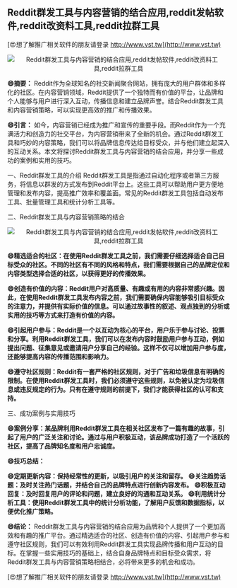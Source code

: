 ## **Reddit群发工具与内容营销的结合应用,reddit发帖软件,reddit改资料工具,reddit拉群工具**

[😍想了解推广相关软件的朋友请登录 http://www.vst.tw](http://www.vst.tw)

 <center><img src="https://vst.tw/MP4/tuiguang/png/2.png" alt="Reddit群发工具与内容营销的结合应用,reddit发帖软件,reddit改资料工具,reddit拉群工具"></center>

**😄摘要：**
Reddit作为全球知名的社交新闻聚合网站，拥有庞大的用户群体和多样化的社区。在内容营销领域，Reddit提供了一个独特而有价值的平台，让品牌和个人能够与用户进行深入互动，传播信息和建立品牌声誉。结合Reddit群发工具和内容营销策略，可以实现更高效的推广和传播效果。

**😄引言：**
如今，内容营销已经成为推广和宣传的重要手段。而Reddit作为一个充满活力和创造力的社交平台，为内容营销带来了全新的机会。通过Reddit群发工具和巧妙的内容策略，我们可以将品牌信息传达给目标受众，并与他们建立起深入的互动关系。本文将探讨Reddit群发工具与内容营销的结合应用，并分享一些成功的案例和实用的技巧。

一、Reddit群发工具的介绍
Reddit群发工具是指通过自动化程序或者第三方服务，将信息以群发的方式发布到Reddit平台上。这些工具可以帮助用户更方便地管理和发布内容，提高推广效率和覆盖面。常见的Reddit群发工具包括自动发布工具、批量管理工具和统计分析工具等。

二、Reddit群发工具与内容营销策略的结合

 <center><img src="https://vst.tw/MP4/tuiguang/png/2.png" alt="Reddit群发工具与内容营销的结合应用,reddit发帖软件,reddit改资料工具,reddit拉群工具"></center>

**😄精选适合的社区：在使用Reddit群发工具之前，我们需要仔细选择适合自己目标受众的社区。不同的社区有不同的风格和特点，我们需要根据自己的品牌定位和内容类型选择合适的社区，以获得更好的传播效果。**

**😄创造有价值的内容：Reddit用户对高质量、有趣或有用的内容非常感兴趣。因此，在使用Reddit群发工具发布内容之前，我们需要确保内容能够吸引目标受众的注意力，并提供有实际价值的信息。可以通过故事性的叙述、观点独到的分析或实用的技巧等方式来打造有价值的内容。**

**😄引起用户参与：Reddit是一个以互动为核心的平台，用户乐于参与讨论、投票和分享。利用Reddit群发工具，我们可以在发布内容时鼓励用户参与互动，例如提出问题、征集意见或邀请用户分享自己的经验。这样不仅可以增加用户参与度，还能够提高内容的传播范围和影响力。**

**😄遵守社区规则：Reddit有一套严格的社区规则，对于广告和垃圾信息有明确的限制。在使用Reddit群发工具时，我们必须遵守这些规则，以免被认定为垃圾信息或违反规定的行为。只有在遵守规则的前提下，我们才能获得社区的认可和支持。**

三、成功案例与实用技巧

**😄案例分享：某品牌利用Reddit群发工具在相关社区发布了一篇有趣的故事，引起了用户的广泛关注和讨论。通过与用户积极互动，该品牌成功打造了一个活跃的社区，提高了品牌知名度和用户忠诚度。**

**😄技巧总结：**

**😄定期更新内容：保持经常性的更新，以吸引用户的关注和留存。**
**😄关注趋势话题：及时关注热门话题，并结合自己的品牌特点进行创新内容发布。**
**😄积极互动回复：及时回复用户的评论和问题，建立良好的沟通和互动关系。**
**😄利用统计分析工具：使用Reddit群发工具中的统计分析功能，了解用户反馈和数据指标，以便优化推广策略。**

**😄结论：**
Reddit群发工具与内容营销的结合应用为品牌和个人提供了一个更加高效和有趣的推广平台。通过精选适合的社区、创造有价值的内容、引起用户参与和遵守社区规则，我们可以有效利用Reddit群发工具实现品牌传播和用户互动的目标。在掌握一些实用技巧的基础上，结合自身品牌特点和目标受众需求，将Reddit群发工具与内容营销策略相结合，必将带来更多的机会和成功。

[😍想了解推广相关软件的朋友请登录 http://www.vst.tw](http://www.vst.tw)



